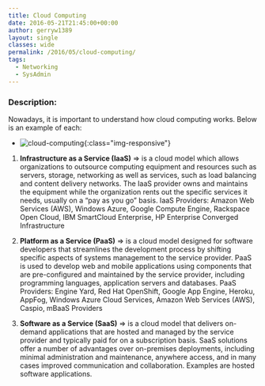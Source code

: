 ```yaml
---
title: Cloud Computing
date: 2016-05-21T21:45:00+00:00
author: gerryw1389
layout: single
classes: wide
permalink: /2016/05/cloud-computing/
tags:
  - Networking
  - SysAdmin
---
```

<!--more-->

### Description:

Nowadays, it is important to understand how cloud computing works. Below is an example of each:

   - ![cloud-computing](https://automationadmin.com/assets/images/uploads/2016/09/cloud-computing.png){:class="img-responsive"}

1. **Infrastructure as a Service (IaaS)** => is a cloud model which allows organizations to outsource computing equipment and resources such as servers, storage, networking as well as services, such as load balancing and content delivery networks. The IaaS provider owns and maintains the equipment while the organization rents out the specific services it needs, usually on a &#8220;pay as you go&#8221; basis. IaaS Providers: Amazon Web Services (AWS), Windows Azure, Google Compute Engine, Rackspace Open Cloud, IBM SmartCloud Enterprise, HP Enterprise Converged Infrastructure  
  
2. **Platform as a Service (PaaS)** => is a cloud model designed for software developers that streamlines the development process by shifting specific aspects of systems management to the service provider. PaaS is used to develop web and mobile applications using components that are pre-configured and maintained by the service provider, including programming languages, application servers and databases. PaaS Providers: Engine Yard, Red Hat OpenShift, Google App Engine, Heroku, AppFog, Windows Azure Cloud Services, Amazon Web Services (AWS), Caspio, mBaaS Providers

3. **Software as a Service (SaaS)** => is a cloud model that delivers on-demand applications that are hosted and managed by the service provider and typically paid for on a subscription basis. SaaS solutions offer a number of advantages over on-premises deployments, including minimal administration and maintenance, anywhere access, and in many cases improved communication and collaboration. Examples are hosted software applications.